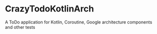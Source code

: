 # CrazyTodoKotlinArch
A ToDo application for Kotlin, Coroutine, Google architecture components and other tests
